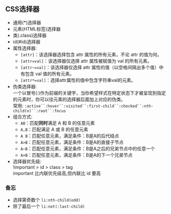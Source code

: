 ## CSS选择器
* 通用(*)选择器
* 元素(HTML标签)选择器
* 类(.class)选择器
* id(#id)选择器
* 属性选择器:  
  * `[attr]`：该选择器选择包含 attr 属性的所有元素，不论 attr 的值为何。  
  * `[attr=val]`：该选择器仅选择 attr 属性被赋值为 val 的所有元素。  
  * `[attr~=val]`：该选择器仅选择 attr 属性的值（以空格间隔出多个值）中有包含 val 值的所有元素。
  * `[attr*=val]`：选择attr属性的值中包含字符串val的元素。
* 伪类选择器:  
一个以冒号(:)作为前缀的关键字，当你希望样式在特定状态下才被呈现到指定的元素时，你可以往元素的选择器后面加上对应的伪类。  
常用: `:active``:hover``:visited``:first-child``:checked``:nth-child(n)``:root``:focus`
* 组合方式:  
  * `AB`：匹配**同时**满足 A 和 B 的任意元素
  * `A,B`：匹配满足 A 或 B 的任意元素
  * `A B`：匹配任意元素，满足条件：B是A的后代结点
  * `A>B`：匹配任意元素，满足条件：B是A的直接子节点
  * `A~B`：匹配任意元素，满足条件：B是A之后的兄弟节点中的任意一个
  * `A+B`：匹配任意元素，满足条件：B是A的下一个兄弟节点
* 选择器优先级:  
!important > id > class > tag  
important 比内联优先级高,但内联比 id 要高

### 备忘
- 选择第奇数个 `li:nth-child(odd)`
- 除了最后一个 `li:not(:last-child)`